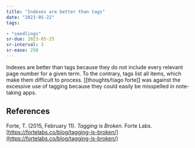 ```yaml
---
title: "Indexes are better than tags"
date: "2023-05-22"
tags:

- "seedlings"
sr-due: 2023-05-25
sr-interval: 3
sr-ease: 250
---
```


Indexes are better than tags because they do not include every relevant page number for a given term. To the contrary, tags list all items, which make them difficult to process. [[thoughts/tiago forte]] was against the excessive use of tagging because they could easily be misspelled in note-taking apps.

## References

Forte, T. (2015, February 11). *Tagging is Broken*. Forte Labs. [https://fortelabs.co/blog/tagging-is-broken/](https://fortelabs.co/blog/tagging-is-broken/)

